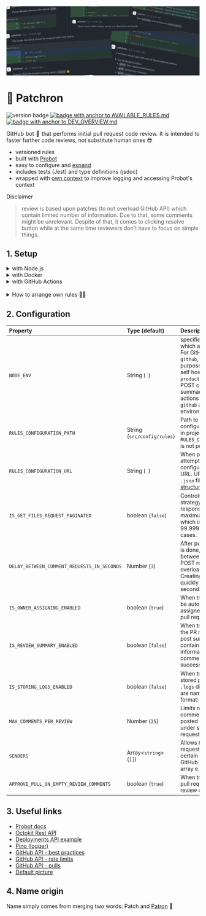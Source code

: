 <img src="./.github/images/banner.png" alt="banner image">

# 🐶 Patchron

<p>

<img src="https://img.shields.io/github/package-json/v/trolit/Patchron?color=ffa06b" alt="version badge"/>
<a href="./.github/AVAILABLE_RULES.md" target="_blank">
    <img src="https://img.shields.io/badge/--%3E%20List%20of%20available%20rules%20%3C---65f9a0" alt="badge with anchor to AVAILABLE_RULES.md"/>
</a> <a href="./.github/DEV_OVERVIEW.md" target="_blank">
    <img src="https://img.shields.io/badge/--%3E%20For%20Developer%20%3C---a175e8" alt="badge with anchor to DEV_OVERVIEW.md "/>
</a>
</p>

<p align="justify">
GitHub bot 🤖 that performs initial pull request code review. It is intended to faster further code reviews, not substitute human ones 😎
</p>

-   versioned rules
-   built with [Probot](https://probot.github.io/docs/)
-   easy to configure and [expand](./.github/DEV_OVERVIEW.md)
-   includes tests (Jest) and type definitions (jsdoc)
-   wrapped with [own context](./src/builders/PatchronContext.js) to improve logging and accessing Probot's context

Disclaimer

> review is based upon patches (to not overload GitHub API) which contain limited number of information. Due to that, some comments might be unrelevant. Despite of that, it comes to clicking resolve button while at the same time reviewers don't have to focus on simple things.

## 1. Setup

<details>
    <summary>
        with Node.js
    </summary>

1. Clone repository.
2. Install dependencies.

    ```sh
    npm install
    ```

3. Run the bot.

    ```sh
    npm start
    ```

4. Follow further instructions from terminal to finish setup.

</details>

<details>
    <summary>
        with Docker
    </summary>

1. Pull image from GHCR or build your own.

    ```sh
    docker pull ghcr.io/trolit/patchron:latest
    ```

    ```sh
    docker build -t patchron .
    ```

2. Obtain `APP_ID` and `PRIVATE_KEY`.

    Install app via marketplace https://github.com/apps/patchron and configure repository access. Afterwards visit app https://github.com/settings/installations, note down `APP_ID` and generate `PRIVATE_KEY`.

3. Create running container from image (APP_ID and PRIVATE_KEY are mandatory)

    ```sh
    docker run -e APP_ID=<app-id> -e PRIVATE_KEY=<pem-value> patchron

    more options:
    -e SENDERS=<usernames-separated-by-comma>
    -e MAX_COMMENTS_PER_REVIEW=<number>
    ```

</details>

<details>
    <summary>
        with GitHub Actions
    </summary>

### Use GitHub Token or PAT

You can use `GitHub token` that is generated automatically on event (comments will be associated with `github-actions` bot) or `personal access token` to associate review with e.g. your own bot account. In that case you only need to add following snippet to repository workflow and adjust it to your needs.

```yml
name: Perform first PR review (GITHUB TOKEN)

on:
    pull_request:
        types:
            - opened

jobs:
    reviewOpenedPull:
        runs-on: ubuntu-latest
        steps:
            - uses: actions/checkout@v3
            with:
                repository: 'trolit/Patchron'
                ref: 'master'

            - run: npm ci --only=production

            - run: npm start
            # options: https://github.com/trolit/Patchron#2-configuration
            env:
                GITHUB_TOKEN: ${{ secrets.GITHUB_TOKEN }} # or secrets.PAT
                # when 'github' is assigned, attempts to read variables directly from workflow
                NODE_ENV: 'github'
```

### Use app installation token

⚠️ Note: Snippet uses <a href="https://github.com/navikt/github-app-token-generator">@navikt/github-app-token-generator</a> to generate app installation token. You can provide different solution (or your own). At this moment <a href="https://github.com/probot/adapter-github-actions">probot/adapter-github-actions</a> does not support to generate app installation token by app id and private key.

1.  Install app via marketplace https://github.com/apps/patchron
2.  Configure repository access (repository that you want to be reviewed should be accessible by app).
3.  Generate `PRIVATE_KEY`
4.  Add `APP_ID` and `PRIVATE_KEY` secrets to repository
5.  Use following snippet to add workflow in your repository.

    ```yml
    name: Perform first PR review (APP INSTALLATION TOKEN)

    on:
        pull_request:
            types:
                - opened

    jobs:
        reviewOpenedPull:
            runs-on: ubuntu-latest
            steps:
                - uses: navikt/github-app-token-generator@v1
                id: get-token
                with:
                    private-key: ${{ secrets.PRIVATE_KEY }}
                    app-id: ${{ secrets.APP_ID }}

                - uses: actions/checkout@v3
                with:
                    repository: 'trolit/Patchron'
                    ref: 'master'

                - run: npm ci --only=production

                - run: npm start
                # options: https://github.com/trolit/Patchron#2-configuration
                env:
                    GITHUB_TOKEN: ${{ steps.get-token.outputs.token }}
                    # when 'github' is assigned, attempts to read variables directly from workflow
                    NODE_ENV: 'github'
    ```

</details>

<br/>

<details>
<summary>
How to arrange own rules 🤔❔
</summary>

Rules config file is expected to be expressed as `.json` with specific structure to unify app behaviour between all available ways of serving it. It should have `pull` array and `files` object. Pull rules are intended to verify pull request data (not changes in files) and that's why it has separated section. You can manage configuration in two ways:

### via extension

```json
{
    "pull": [],
    "files": {
        "js": [],
        "vue": [],
        "cs": []
    }
}
```

It's used in repository as default configuration [here](./src/config/rules.json). When app fetches files from pull request event, it takes each filename and attempts to get related rules from `files` object by file extension. If e.g. bot receives `src/helpers/doSomething.js` it will attempt to get rules from `rules.files['js']`.

### via relative paths

There might be a case where single repository is used to store more app parts (e.g. `client` and `server`) and you would like to separate `client` rules from `server` (because for example `server` is in `commonjs` type and `client` in `module`). To solve it, you can prepare [structure](./.github/examples/rulesByRelativePaths.json) that groups rules by relative paths:

```json
{
    "pull": [],
    "files": [
        "server/*": {
            "js": [
                { }
            ]
        },
        "client/*": {
            "js": [
                { }
            ],
            "vue": [
                { }
            ]
        }
    ]
}
```

⚠️ It is required to provide full relative path. Assuming that repository has structure presented below:

```
.
├── .github
├── solution/
│   ├── client
│   └── server
└── README.md
```

and you would like to review files under `client` directory, you would have to provide full relative path (`solution/client/*`).

⚠️ End relative paths with asterisks (e.g. `server/*`) if you want to match files that are stored under `server/` regardless of the nesting level.

-   `server/*`

    -   `server/doSomething.js` (matched)
    -   `server/helpers/chart/saveLegendItems.js` (matched)

-   `server`
    -   `server/doSomething.js` (matched)
    -   `server/helpers/chart/saveLegendItems.js` (not matched)

</details>

## 2. Configuration

| Property                                    | Type (default)               | Description                                                                                                                                                                                                                                             |
| :------------------------------------------ | :--------------------------- | :------------------------------------------------------------------------------------------------------------------------------------------------------------------------------------------------------------------------------------------------------ |
| `NODE_ENV`                                  | String (` `)                 | specifies environment in which app is running. For GitHub actions use `github`, for testing purposes `test` and for self hosted app `production`. GitHub POST comments, summary, approve actions are limited to `github` and `production` environments. |
| `RULES_CONFIGURATION_PATH`                  | String (`src/config/rules`)  | Path to rules configuration file stored in project. Used when `RULES_CONFIGURATION_URL` is not provided.                                                                                                                                                |
| `RULES_CONFIGURATION_URL`                   | String (` `)                 | When provided, attempts to fetch rules configuration from given URL. URL should point to `.json` file ([example structure](./src/config/rules.json)).                                                                                                   |
| `IS_GET_FILES_REQUEST_PAGINATED`            | boolean (`false`)            | Controls files fetching strategy. Unpaginated response includes a maximum of 3000 files which is sufficient in 99.9999999999% of cases.                                                                                                                 |
| `DELAY_BETWEEN_COMMENT_REQUESTS_IN_SECONDS` | Number (`3`)                 | After pull request review is done, delays time between each comment POST request to not overload GitHub API. Creating content too quickly may result in secondary rate limiting.                                                                        |
| `IS_OWNER_ASSIGNING_ENABLED`                | boolean (`true`)             | When true, PR owner will be automatically assigned on issueing pull request.                                                                                                                                                                            |
| `IS_REVIEW_SUMMARY_ENABLED`                 | boolean (`false`)            | When true, at the end of the PR review, app will post summary that contains various information e.g. total comments that were successfully posted.                                                                                                      |
| `IS_STORING_LOGS_ENABLED`                   | boolean (`false`)            | When true, logs are also stored physically in `.logs` directory. Log files are named in following format: `YYYY-MM-DD`.                                                                                                                                 |
| `MAX_COMMENTS_PER_REVIEW`                   | Number (`25`)                | Limits number of comments that can be posted in single review under single pull request.                                                                                                                                                                |
| `SENDERS`                                   | Array&lt;`string`&gt; (`[]`) | Allows to limit pull requests reviews to certain users. Pass GitHub usernames as array e.g. `['trolit'].`.                                                                                                                                              |
| `APPROVE_PULL_ON_EMPTY_REVIEW_COMMENTS`     | boolean (`true`)             | When true, approves pull request on empty review comments.                                                                                                                                                                                              |

## 3. Useful links

-   [Probot docs](https://probot.github.io/docs/)
-   [Octokit Rest API](https://octokit.github.io/rest.js)
-   [Deployments API example](https://developer.github.com/v3/repos/deployments/)
-   [Pino (logger)](https://getpino.io/#/)
-   [GitHub API - best practices](https://docs.github.com/en/rest/guides/best-practices-for-integrators)
-   [GitHub API - rate limits](https://docs.github.com/en/developers/apps/building-github-apps/rate-limits-for-github-apps)
-   [GitHub API - pulls](https://docs.github.com/en/rest/reference/pulls)
-   [Default picture](https://pixabay.com/vectors/dog-pet-hound-black-eye-animal-151123/)

## 4. Name origin

Name simply comes from merging two words: Patch and [Patron](<https://en.wikipedia.org/wiki/Patron_(dog)>) 🐶
